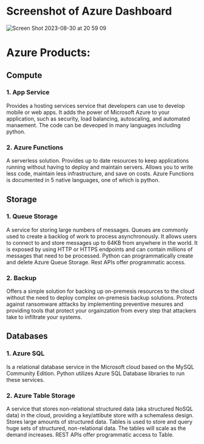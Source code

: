 # Screenshot of Azure Dashboard

![Screen Shot 2023-08-30 at 20 59 09](https://github.com/chebbin/azure_intro_assessment/assets/141374142/57d01b2d-7abf-4d00-8264-63ae5dc26001)

# **Azure Products**:

## **Compute**

### 1. App Service
Provides a hosting services service that developers can use to develop mobile or web apps. It adds the power of Microsoft Azure to your application, such as security, load balancing, autoscaling, and automated manaement. The code can be deveoped in many languages including python.

### 2. Azure Functions
A serverless solution. Provides up to date resources to keep applications running without having to deploy and maintain servers. Allows you to write less code, maintain less infrastructure, and save on costs. Azure Functions is documented in 5 native languages, one of which is python. 

## **Storage**

### 1. Queue Storage
A service for storing large numbers of messages. Queues are commonly used to create a backlog of work to process asynchronously. It allows users to connect to and store messages up to 64KB from anywhere in the world. It is exposed by using HTTP or HTTPS endpoints and can contain millions of messages that need to be processed. Python can programmatically create and delete Azure Queue Storage. Rest APIs offer programmatic access. 

### 2. Backup
Offers a simple solution for backing up on-premesis resources to the cloud without the need to deploy complex on-premesis backup solutions. Protects against ransomware atttacks by implementing preventive mesures and providing tools that protect your orgainzation from every step that attackers take to infiltrate your systems. 

## **Databases**

### 1. Azure SQL
Is a relational database service in the Microsoft cloud based on the MySQL Community Edition. Python utilizes Azure SQL Database libraries to run these services.

### 2. Azure Table Storage
A service that stores non-relational structured data (aka structured NoSQL data) in the cloud, providing a key/attibute store with a schemaless design. Stores large amounts of structured data. Tables is used to store and query huge sets of structured, non-relational data. The tables will scale as the demand increases. REST APIs offer programmatic access to Table. 


